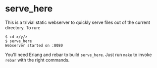 serve_here
==========

This is a trivial static webserver to quickly serve files out of the current directory. To run:

    $ cd x/y/z
    $ serve_here
    Webserver started on :8080

You'll need Erlang and rebar to build `serve_here`. Just run `make` to invoke `rebar` with the right commands.
